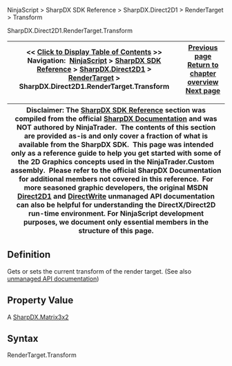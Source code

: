 ﻿
NinjaScript \> SharpDX SDK Reference \> SharpDX.Direct2D1 \> RenderTarget \> Transform

SharpDX.Direct2D1\.RenderTarget.Transform

| \<\< [Click to Display Table of Contents](sharpdx_direct2d1_rendertarget_transform.md) \>\> **Navigation:**     [NinjaScript](ninjascript.md) \> [SharpDX SDK Reference](sharpdx_sdk_reference.md) \> [SharpDX.Direct2D1](sharpdx_direct2d1.md) \> [RenderTarget](sharpdx_direct2d1_rendertarget.md) \> SharpDX.Direct2D1\.RenderTarget.Transform | [Previous page](sharpdx_direct2d1_rendertarget_fillrectangle.md) [Return to chapter overview](sharpdx_direct2d1_rendertarget.md) [Next page](sharpdx_direct2d1_solidcolorbrush.md) |
| --- | --- |

| Disclaimer: The [SharpDX SDK Reference](sharpdx_sdk_reference.md) section was compiled from the official [SharpDX Documentation](http://sharpdx.org/) and was NOT authored by NinjaTrader.  The contents of this section are provided as\-is and only cover a fraction of what is available from the SharpDX SDK.  This page was intended only as a reference guide to help you get started with some of the 2D Graphics concepts used in the NinjaTrader.Custom assembly.  Please refer to the official SharpDX Documentation for additional members not covered in this reference.  For more seasoned graphic developers, the original MSDN [Direct2D1](https://msdn.microsoft.com/en-us/library/windows/desktop/dd370990.aspx) and [DirectWrite](https://msdn.microsoft.com/en-us/library/windows/desktop/dd368038.aspx) unmanaged API documentation can also be helpful for understanding the DirectX/Direct2D run\-time environment. For NinjaScript development purposes, we document only essential members in the structure of this page. |
| --- |

## Definition
Gets or sets the current transform of the render target. 
(See also [unmanaged API documentation](http://msdn.microsoft.com/en-us/library/dd316845.aspx))
 
## Property Value
A [SharpDX.Matrix3x2](sharpdx_matrix3x2.md)
 
## Syntax
RenderTarget.Transform
